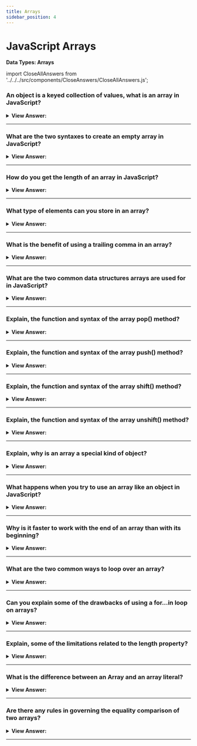 ```yaml
---
title: Arrays
sidebar_position: 4
---
```


# JavaScript Arrays

**Data Types: Arrays**

<head>
  <title>JavaScript Arrays - Frontend Interview Questions & Answers</title>
  <meta charSet="utf-8" />
</head>

import CloseAllAnswers from '../../../src/components/CloseAnswers/CloseAllAnswers.js';

<CloseAllAnswers />

### An object is a keyed collection of values, what is an array in JavaScript?

<details>
  <summary><strong>View Answer:</strong></summary>
  <div>
  <div><strong>Interview Response:</strong> An array is used to store an ordered collection of values.</div><br />
  <div><strong>Technical Response:</strong> An array is a special data structure that is used to store an ordered collection of values. Arrays are ordered with numbered indexes start at zero and encapsulated in square brackets. To access the values, you must use the variable and an assigned index number to extract the value.<br />
  </div><br />
  <div><strong className="codeExample">Code Example:</strong><br /><br />

  <div></div>

```js
let fruits = ['Apple', 'Orange', 'Plum'];

alert(fruits[0]); // Apple
alert(fruits[1]); // Orange
alert(fruits[2]); // Plum
```

  </div>
  </div>
</details>

---

### What are the two syntaxes to create an empty array in JavaScript?

<details>
  <summary><strong>View Answer:</strong></summary>
  <div>
  <div><strong>Interview Response:</strong> The array global object and an array literal using square brackets are used to create an empty array.</div><br />
  <div><strong>Technical Response:</strong> There are two syntaxes you can use to create an array including the Array() global object and an array literal using square brackets. The common practice is to use the square bracket representation.<br /><br />
  </div><br />
  <div><strong className="codeExample">Code Example:</strong><br /><br />

  <div></div>

```js
let arr = new Array();
let arr = [];
```

  </div>
  </div>
</details>

---

### How do you get the length of an array in JavaScript?

<details>
  <summary><strong>View Answer:</strong></summary>
  <div>
  <div><strong>Interview Response:</strong> In order, to extract the length of an array you must use the array length property.
</div><br />
  <div><strong className="codeExample">Code Example:</strong><br /><br />

  <div></div>

```js
let fruits = ['Apple', 'Orange', 'Plum'];

alert(fruits.length); // 3
```

  </div>
  </div>
</details>

---

### What type of elements can you store in an array?

<details>
  <summary><strong>View Answer:</strong></summary>
  <div>
  <div><strong>Interview Response:</strong> Technically in JavaScript, arrays can have elements of different types without producing an error.</div><br />
  <div><strong>Technical Response:</strong> Arrays are classified as Homogeneous Data Structures because they store elements of the same type in programming languages like Java. However, JavaScript Arrays are considered objects and do not have the same technical specifications. Technically in JavaScript, arrays can have elements of different types without producing an error. Arrays are list-like objects whose prototype has methods to perform traversal and mutation operations. Neither the length of a JavaScript array nor the types of its elements are fixed.<br />
  </div><br />
  <div><strong className="codeExample">Code Example:</strong><br /><br />

  <div></div>

```js
// Array of Numbers
let nums = [0, 1, 2];

for (num of nums) {
  console.log(nums); // 1, 2, 3
}

// Array of multiple Types
let rands = [0, 'a', 'b', true];

for (rand of rands) {
  console.log(rand); // 0, a, b, true
}
```

  </div>
  </div>
</details>

---

### What is the benefit of using a trailing comma in an array?

<details>
  <summary><strong>View Answer:</strong></summary>
  <div>
  <div><strong>Interview Response:</strong> The trailing comma style makes it easier to insert and remove items because all lines become alike.
</div><br />
  <div><strong className="codeExample">Code Example:</strong><br /><br />

  <div></div>

```js
let fruits = [
  'Apple',
  'Orange',
  'Plum', // <-- Trailing Comma
];
```

  </div>
  </div>
</details>

---

### What are the two common data structures arrays are used for in JavaScript?

<details>
  <summary><strong>View Answer:</strong></summary>
  <div>
  <div><strong>Interview Response:</strong> JavaScript arrays can be used as a queue or stack data structures. An array can also act as a deque data structure.
</div><br />
  <div><strong className="codeExample">Code Example:</strong><br /><br />

  <div></div>

```js
let fruits = [
  'Apple',
  'Orange',
  'Plum', // <-- Trailing Comma
];
```

  </div>
  </div>
</details>

---

### Explain, the function and syntax of the array pop() method?

<details>
  <summary><strong>View Answer:</strong></summary>
  <div>
  <div><strong>Interview Response:</strong> The array pop() method removes the last element of an array and returns the element. It has no arguments or parameters.</div><br />
  <div><strong>Technical Response:</strong> The array pop() method removes the last element of an array and returns the element. It also has an affect on the length of the array and returns undefined if the array is empty. The pop method is considered a generic method and it can be called or applied on array like objects. However, it may not work in a proper way with objects that have no length. The pop method has no parameters/arguments.<br />
  </div><br />
  <div><strong className="codeExample">Code Example:</strong><br /><br />

<strong>Syntax: </strong> arr.pop()<br /><br />

  <div></div>

```js
let fruits = ['Apple', 'Orange', 'Pear'];

alert(fruits.pop()); // remove "Pear" and alert it

alert(fruits); // Apple, Orange

// Works with array like objects (required: length property)

var myFish = {
  0: 'angel',
  1: 'clown',
  2: 'mandarin',
  3: 'sturgeon',
  length: 4,
};

var popped = Array.prototype.pop.call(myFish); //same syntax for using apply( )

console.log(myFish); // {0:'angel', 1:'clown', 2:'mandarin', length: 3}

console.log(popped); // 'sturgeon'
```

  </div>
  </div>
</details>

---

### Explain, the function and syntax of the array push() method?

<details>
  <summary><strong>View Answer:</strong></summary>
  <div>
  <div><strong>Interview Response:</strong> The array push method appends one or more elements to the end of an array.</div><br />
  <div><strong>Technical Response:</strong> The array push() method appends one or more elements to the end of an array. The push method is generic by design and allows it to be used on array like objects. The push method relies on a length property to determine where to start inserting the given values. If the length property cannot be converted into a number, the index used is 0. This includes the possibility of length being nonexistent, in which case length will also be created. Although strings are native, Array-like objects, they are not suitable in applications of the push method, as strings are immutable. Similarly, for the native, Array-like object arguments. The push syntax allows for single or multiple elements.<br />
  </div><br />
  <div><strong className="codeExample">Code Example:</strong><br /><br />

<strong>Syntax: </strong> arr.push(element1, element2)<br /><br />

  <div></div>

```js
// Pushing a single element
let fruits = ['Apple', 'Orange'];

fruits.push('Pear');

alert(fruits); // Apple, Orange, Pear

// Pushing multiple elements
let sports = ['soccer', 'baseball'];
let total = sports.push('football', 'swimming');

console.log(sports); // ['soccer', 'baseball', 'football', 'swimming']
console.log(total); // 4
```

  </div>
  </div>
</details>

---

### Explain, the function and syntax of the array shift() method?

<details>
  <summary><strong>View Answer:</strong></summary>
  <div>
  <div><strong>Interview Response:</strong> The array shift() method removes the first element at the beginning array and returns the removed element.</div><br />
  <div><strong>Technical Response:</strong> The array shift() method removes the first element at the beginning array and returns the removed element. The shift method always changes the length of the array. If the array is empty then the shift method returns undefined. Shift is intentionally generic; this method can be called or applied to objects resembling arrays. Objects which do not contain a length property reflecting the last in a series of consecutive, zero-based numerical properties may not behave in any meaningful manner. The shift method has no additional parameters because of it’s generic design.<br />
  </div><br />
  <div><strong className="codeExample">Code Example:</strong><br /><br />

<strong>Syntax: </strong> arr.shift() <br /><br />

  <div></div>

```js
let fruits = ['Apple', 'Orange', 'Pear'];

alert(fruits.shift()); // remove Apple and alert it

alert(fruits); // Orange, Pear
```

  </div>
  </div>
</details>

---

### Explain, the function and syntax of the array unshift() method?

<details>
  <summary><strong>View Answer:</strong></summary>
  <div>
  <div><strong>Interview Response:</strong> The unshift method adds one or more elements to the beginning of an array and returns the new length of the array.</div><br />
  <div><strong>Technical Response:</strong> The unshift() method adds one or more elements to the beginning of an array and returns the new length of the array. Please note that, if multiple elements are passed as parameters, they're inserted in chunk at the beginning of the object, in the exact same order they were passed as parameters. This method can be called or applied to objects resembling arrays. Objects which do not contain a length property—reflecting the last in a series of consecutive, zero-based numerical properties—may not behave in any meaningful manner.<br />
  </div><br />
  <div><strong className="codeExample">Code Example:</strong><br /><br />

<strong>Syntax: </strong> arr.unshift(element1[, ...[, elementN]])<br /><br />

  <div></div>

```js
let arr = [4, 5, 6];

arr.unshift(1, 2, 3);
console.log(arr);
// [1, 2, 3, 4, 5, 6]

arr = [4, 5, 6]; // resetting the array

arr.unshift(1);
arr.unshift(2);
arr.unshift(3);

console.log(arr);
// [3, 2, 1, 4, 5, 6]
```

  </div>
  </div>
</details>

---

### Explain, why is an array a special kind of object?

<details>
  <summary><strong>View Answer:</strong></summary>
  <div>
  <div><strong>Interview Response:</strong> An array is a special kind of object because the square brackets used to access a property arr[0] actually come from the object syntax.</div><br />
  <div><strong>Technical Response:</strong> An array is a special kind of object because the square brackets used to access a property arr[0] actually come from the object syntax. That is essentially the same as obj[key], where arr is the object, while numbers are used as keys. An array like object typically has the length property within its structure which is like regular arrays. They extend objects providing special methods to work with ordered collections of data and the length property. But at the core it is still an object. Unlike array like objects, arrays are optimized for fast performance and handling of internal components.<br />
  </div><br />
  <div><strong className="codeExample">Code Example:</strong><br /><br />

  <div></div>

```js
// Array Like Object
let fruits = {
  0: 'Apple',
  1: 'Pear',
  2: 'Banana',
  length: 3,
};

// Array
let fruits2 = ['Apple', 'Pear', 'Banana'];

console.log(fruits[0]); // array-like object returns Apple

console.log(fruits2[0]); // array returns Apple

console.log(fruits.length); // length returns 3

let arrFruits = Array.from(fruits); // converts array-like object to an array

console.log(arrFruits.length); // length returns 3

console.log(arrFruits.pop()); // removes Banana

console.log(arrFruits.length); // length returns 2
```

  </div>
  </div>
</details>

---

### What happens when you try to use an array like an object in JavaScript?

<details>
  <summary><strong>View Answer:</strong></summary>
  <div>
  <div><strong>Interview Response:</strong>  When you attempt to use an array as an object, it loses all its optimizations and benefits.</div><br />
  <div><strong>Technical Response:</strong>An array is a specialized object that has internal optimized components. When you attempt to use an array as an object, it loses all its optimizations and benefits. It is good to think of arrays as special structures to work with the ordered data. They provide special methods for that. Arrays are carefully tuned inside JavaScript engines to work with contiguous ordered data, please use them this way. And if you need arbitrary keys, chances are high that you require a regular object &#123; &#125; .<br /><br />
  <strong>Examples: Misusing an array</strong><br /><br />
  <ol>
    <li>Add a non-numeric property like arr.test = 5.</li>
    <li>Make holes, like: add arr[0] and then arr[1000] (and nothing between them).</li>
    <li> Fill the array in the reverse order, like arr[1000], arr[999] and so on.</li>
  </ol>
  </div>
  </div>
</details>

---

### Why is it faster to work with the end of an array than with its beginning?

<details>
  <summary><strong>View Answer:</strong></summary>
  <div>
  <div><strong>Interview Response:</strong>  The performance difference with working the end of array versus the beginning is tangible. Anytime an element must be removed or pushed onto the front of an array all the other existing elements must be reindexed.</div><br />
  <div><strong>Technical Response:</strong>The performance difference with working the end of array versus the beginning is tangible. Anytime an element must be removed or pushed onto the front of an array all the other existing elements must be reindexed. This means the engine (affecting performance and memory usage) must work harder to re-index all the elements. In contrast when you push or remove an element from the end of an element. There is no need to re-index the remaining elements because their index position will remain the same.<br /><br />
  <strong>Examples: The shift operation must do 3 things…</strong><br /><br />
  <ol>
    <li>Remove the element with the index 0.</li>
    <li>Move all elements to the left, renumber them in the index 1 to 0, from 2 to 1 and so on.</li>
    <li>Update the length property.</li>
  </ol>
  </div>
  </div>
</details>

---

### What are the two common ways to loop over an array?

<details>
  <summary><strong>View Answer:</strong></summary>
  <div>
  <div><strong>Interview Response:</strong> The two common ways to loop an array is using the for and for…of loops. Both looping structures are optimized for performance with arrays.</div><br />
  <div><strong>Technical Response:</strong> The two common ways to loop an array is using the for and for…of loops. Both looping structures are optimized for performance with arrays. In addition, to these two loops the array forEach method is available, but it is known to cause bottlenecks.<br />
  </div><br />
  <div><strong className="codeExample">Code Example:</strong><br /><br />

  <div></div>

```js
// for...loop example
let arr = ['Apple', 'Orange', 'Pear'];

for (let i = 0; i < arr.length; i++) {
  alert(arr[i]);
}

// for...of example
let fruits = ['Apple', 'Orange', 'Plum'];

// iterates over array elements
for (let fruit of fruits) {
  alert(fruit);
}
```

  </div>
  </div>
</details>

---

### Can you explain some of the drawbacks of using a for…in loop on arrays?

<details>
  <summary><strong>View Answer:</strong></summary>
  <div>
  <div><strong>Interview Response:</strong>  There are several problems that make it a bad idea. The loop for..in iterates over all properties, not only the numeric ones. The for..in loop is optimized for generic objects, not arrays, and thus is 10-100 times slower.</div><br />
  <div><strong>Technical Response:</strong>Although it is possible to use a for…in loop on an array, it is not a recommended. There are several problems that make it a bad idea.<br /><br />
  <strong>Examples:</strong><br /><br />
  <ol>
    <li>The loop for..in iterates over all properties, not only the numeric ones. There are so-called “array-like” objects in the browser and in other environments, that look like arrays. That is, they have length and indexes properties, but they may also have other non-numeric properties and methods, which we usually do not need. The for..in loop will list them though. So, if we need to work with array-like objects, then these “extra” properties can become a problem.</li>
    <li>The for..in loop is optimized for generic objects, not arrays, and thus is 10-100 times slower. Of course, it is still amazingly fast. The speed may only matter in bottlenecks. But still, we should be aware of the difference.</li>
  </ol>
  </div>
  </div>
</details>

---

### Explain, some of the limitations related to the length property?

<details>
  <summary><strong>View Answer:</strong></summary>
  <div>
  <div><strong>Interview Response:</strong> The range limitation for the length property must be lower than 2 to the 32nd power. Another limitation is the length property’s inability to return the correct number of elements.</div><br />
  <div><strong>Technical Response:</strong> The range limitation for the length property must be lower than 2 to the 32nd power (232), according to the MDN. Another limitation is the length property’s inability to return the correct number of elements. For example, if there is no element in one of the indices, the length property will still count that position. Length returns the highest index and not the number of elements. A less common issue is array mutation, when an element is deleted (delete colors[0]) from an array. (Note: You should never use delete to clear an array or remove elements.) The length is not updated with the new number of elements and returns the highest index.<br />
  </div><br />
  <div><strong className="codeExample">Code Example:</strong><br /><br />

  <div></div>

```js
var animals = ['cat', 'dog', , 'monkey']; // animals is sparse

// prints 4, but real number of elements is 3
console.log(animals.length);

var words = ['hello'];

//the highest index is 6
words[6] = 'welcome';

//prints 7, based on highest index
console.log(words.length);

var colors = ['blue', 'red', 'yellow', 'white', 'black'];

// prints 5
console.log(colors.length);

// remove the first element 'blue'.
// The array becomes sparse
delete colors[0];

// still prints 5, because the highest index 4 was not modified
console.log(colors.length);
```

:::warning

A less common issue is array mutation when an element is deleted from an array. The length is not updated with the new number of elements and returns the highest index.

:::

  </div>
  </div>
</details>

---

### What is the difference between an Array and an array literal?

<details>
  <summary><strong>View Answer:</strong></summary>
  <div>
  <div><strong>Interview Response:</strong> The constructor is rarely used in modern JavaScript because array literals use the short square bracket syntax. If “new” Array is called with a single argument which is a number, then it creates an array without items, but with the given length.</div><br />
  <div><strong>Technical Response:</strong> There are several differences in the behaviors of the Array constructor and array literal. The constructor is rarely used in modern JavaScript because array literals use the square bracket [] syntax, which is shorter. Array constructors (new Array(2)) also have some glitchy features that can produce adverse effects. If new Array is called with a single argument which is a number, then it creates an array without items, but with the given length.<br />
  </div><br />
  <div><strong className="codeExample">Code Example:</strong><br /><br />

  <div></div>

```js
let arr = new Array(3); // will it create an array of [3] ?

alert(arr[0]); // returns undefined! no elements.

alert(arr.length); // length 3
```

  </div>
  </div>
</details>

---

### Are there any rules in governing the equality comparison of two arrays?

<details>
  <summary><strong>View Answer:</strong></summary>
  <div>
  <div><strong>Interview Response:</strong> The basic rule is to always use the strict equality operator because the equality operator can produce some adverse effects, like 0 == [] returns true, when it should return false.
</div><br />
  <div><strong className="codeExample">Code Example:</strong><br /><br />

  <div></div>

```js
// Example: Equality Operator
alert([] == []); // false
alert([0] == [0]); // false

// Comparison with primitives may give strange results as well:

alert(0 == []); // true, should be false

alert(0 === []); // false, no primitive conversion in strict equality
```

  </div>
  </div>
</details>

---
